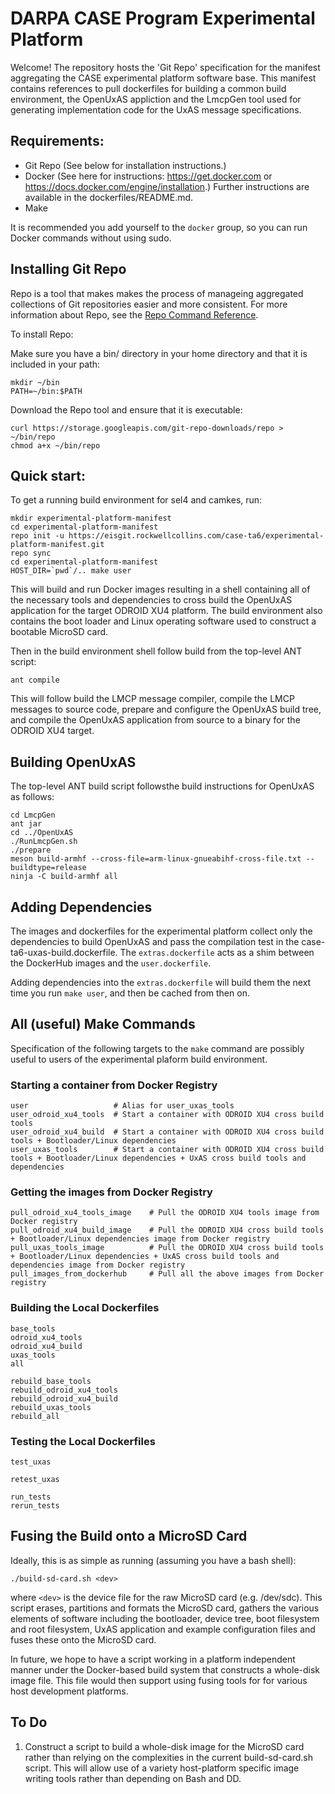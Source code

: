 # DARPA CASE Program Experimental Platform

Welcome! The repository hosts the 'Git Repo' specification for the manifest
aggregating the CASE experimental platform software base.  This manifest
contains references to pull dockerfiles for building a common build
environment, the OpenUxAS appliction and the LmcpGen tool used for generating
implementation code for the UxAS message specifications.


## Requirements:

 * Git Repo (See below for installation instructions.)
 * Docker (See here for instructions: https://get.docker.com or https://docs.docker.com/engine/installation.)
   Further instructions are available in the dockerfiles/README.md.
 * Make

It is recommended you add yourself to the `docker` group, so you can run
Docker commands without using sudo.

## Installing Git Repo

Repo is a tool that makes makes the process of manageing aggregated
collections of Git repositories easier and more consistent. For more
information about Repo, see the
[Repo Command Reference](https://source.android.com/setup/develop/repo).

To install Repo:

Make sure you have a bin/ directory in your home directory and that it is included in your path:

~~~
mkdir ~/bin
PATH=~/bin:$PATH
~~~

Download the Repo tool and ensure that it is executable:

~~~
curl https://storage.googleapis.com/git-repo-downloads/repo > ~/bin/repo
chmod a+x ~/bin/repo
~~~

## Quick start:

To get a running build environment for sel4 and camkes, run:

~~~
mkdir experimental-platform-manifest
cd experimental-platform-manifest
repo init -u https://eisgit.rockwellcollins.com/case-ta6/experimental-platform-manifest.git
repo sync 
cd experimental-platform-manifest
HOST_DIR=`pwd`/.. make user
~~~

This will build and run Docker images resulting in a shell containing all of
the necessary tools and dependencies to cross build the OpenUxAS application
for the target ODROID XU4 platform.  The build environment also contains the
boot loader and Linux operating software used to construct a bootable
MicroSD card.

Then in the build environment shell follow build from the top-level ANT
script:

~~~
ant compile
~~~

This will follow build the LMCP message compiler, compile the LMCP messages
to source code, prepare and configure the OpenUxAS build tree, and compile
the OpenUxAS application from source to a binary for the ODROID XU4 target.


## Building OpenUxAS

The top-level ANT build script followsthe build instructions for OpenUxAS
as follows:

~~~
cd LmcpGen
ant jar
cd ../OpenUxAS
./RunLmcpGen.sh
./prepare
meson build-armhf --cross-file=arm-linux-gnueabihf-cross-file.txt --buildtype=release
ninja -C build-armhf all
~~~


## Adding Dependencies

The images and dockerfiles for the experimental platform collect only the
dependencies to build OpenUxAS and pass the compilation test in the
case-ta6-uxas-build.dockerfile.  The `extras.dockerfile` acts as a shim
between the DockerHub images and the `user.dockerfile`. 

Adding dependencies into the `extras.dockerfile` will build them the next time
you run `make user`, and then be cached from then on.


## All (useful) Make Commands

Specification of the following targets to the `make` command are possibly
useful to users of the experimental plaform build environment.

### Starting a container from Docker Registry

    user                   # Alias for user_uxas_tools
    user_odroid_xu4_tools  # Start a container with ODROID XU4 cross build tools
    user_odroid_xu4_build  # Start a container with ODROID XU4 cross build tools + Bootloader/Linux dependencies
    user_uxas_tools        # Start a container with ODROID XU4 cross build tools + Bootloader/Linux dependencies + UxAS cross build tools and dependencies

### Getting the images from Docker Registry

    pull_odroid_xu4_tools_image    # Pull the ODROID XU4 tools image from Docker registry
    pull_odroid_xu4_build_image    # Pull the ODROID XU4 cross build tools + Bootloader/Linux dependencies image from Docker registry
    pull_uxas_tools_image          # Pull the ODROID XU4 cross build tools + Bootloader/Linux dependencies + UxAS cross build tools and dependencies image from Docker registry
    pull_images_from_dockerhub     # Pull all the above images from Docker registry

### Building the Local Dockerfiles

    base_tools
    odroid_xu4_tools
    odroid_xu4_build
    uxas_tools
    all

    rebuild_base_tools
    rebuild_odroid_xu4_tools
    rebuild_odroid_xu4_build
    rebuild_uxas_tools
    rebuild_all

### Testing the Local Dockerfiles

    test_uxas

    retest_uxas

    run_tests
    rerun_tests


## Fusing the Build onto a MicroSD Card

Ideally, this is as simple as running (assuming you have a bash shell):

~~~
./build-sd-card.sh <dev>
~~~

where `<dev>` is the device file for the raw MicroSD card (e.g. /dev/sdc).
This script erases, partitions and formats the MicroSD card, gathers the
various elements of software including the bootloader, device tree,
boot filesystem and root filesystem, UxAS application and example
configuration files and fuses these onto the MicroSD card.

In future, we hope to have a script working in a platform independent
manner under the Docker-based build system that constructs a whole-disk
image file.  This file would then support using fusing tools for for
various host development platforms.


## To Do

1. Construct a script to build a whole-disk image for the MicroSD card rather
   than relying on the complexities in the current build-sd-card.sh script.
   This will allow use of a variety host-platform specific image writing tools
   rather than depending on Bash and DD.


